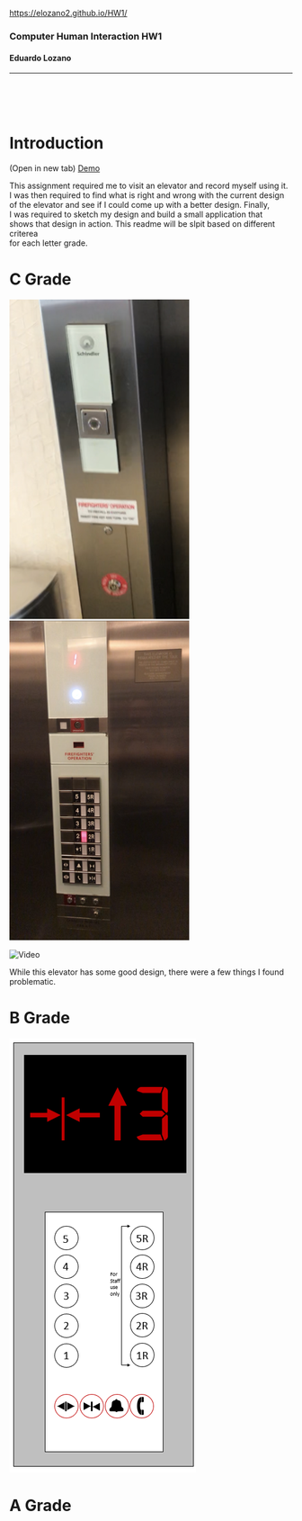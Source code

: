 https://elozano2.github.io/HW1/

### Computer Human Interaction HW1  
#### Eduardo Lozano
---
<br/><br/>
Introduction
===

(Open in new tab)
[Demo](https://github.com/elozano2/HW1)


This assignment required me to visit an elevator and record myself using it.  
I was then required to find what is right and wrong with the current design  
of the elevator and see if I could come up with a better design. Finally,  
I was required to sketch my design and build a small application that  
shows that design in action. This readme will be slpit based on different criterea  
for each letter grade.


C Grade
===
![Panel1](Panel_1.png)
![Panel2](https://github.com/elozano2/HW1/blob/master/Panel_2.png)


![Video](https://github.com/elozano2/HW1/blob/master/ezgif.com-video-to-gif.gif)

While this elevator has some good design, there were a few things I found problematic.

B Grade
===
![Sketch](https://github.com/elozano2/HW1/blob/master/Elevator_Sketch.png)

A Grade
===



